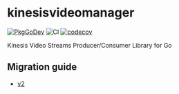 # kinesisvideomanager

[![PkgGoDev](https://pkg.go.dev/badge/github.com/seqsense/kinesisvideomanager)](https://pkg.go.dev/github.com/seqsense/kinesisvideomanager) ![CI](https://github.com/seqsense/kinesisvideomanager/workflows/CI/badge.svg) [![codecov](https://codecov.io/gh/seqsense/kinesisvideomanager/branch/master/graph/badge.svg?token=RHll0UQomS)](https://codecov.io/gh/seqsense/kinesisvideomanager)

Kinesis Video Streams Producer/Consumer Library for Go 

## Migration guide

- [v2](MIGRATION.md#v2)
